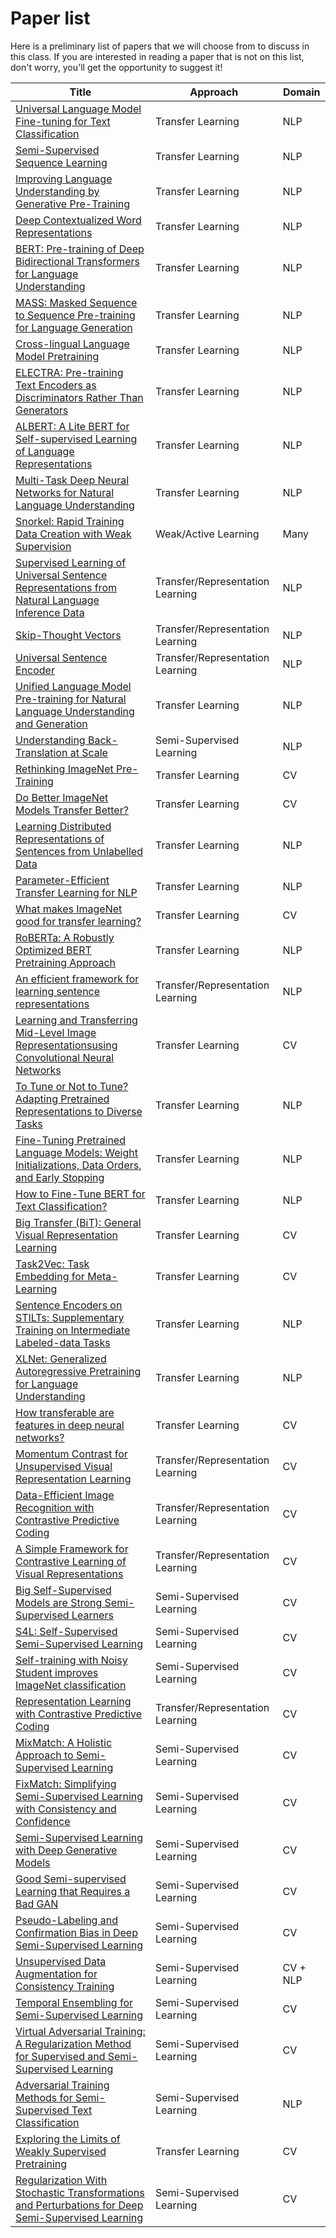 # Paper list

Here is a preliminary list of papers that we will choose from to discuss in this class.
If you are interested in reading a paper that is not on this list, don't worry, you'll get the opportunity to suggest it!

| **Title** | **Approach** | **Domain** |
|---|---|---|
| [Universal Language Model Fine-tuning for Text Classification](https://arxiv.org/abs/1801.06146) | Transfer Learning | NLP |
| [Semi-Supervised Sequence Learning](https://arxiv.org/abs/1511.01432) | Transfer Learning | NLP |
| [Improving Language Understanding by Generative Pre-Training](https://s3-us-west-2.amazonaws.com/openai-assets/research-covers/language-unsupervised/language_understanding_paper.pdf) | Transfer Learning | NLP |
| [Deep Contextualized Word Representations](https://arxiv.org/abs/1802.05365) | Transfer Learning | NLP |
| [BERT: Pre-training of Deep Bidirectional Transformers for Language Understanding](https://arxiv.org/abs/1810.04805) | Transfer Learning | NLP |
| [MASS: Masked Sequence to Sequence Pre-training for Language Generation](https://arxiv.org/abs/1905.02450) | Transfer Learning | NLP |
| [Cross-lingual Language Model Pretraining](https://arxiv.org/abs/1901.07291) | Transfer Learning | NLP |
| [ELECTRA: Pre-training Text Encoders as Discriminators Rather Than Generators](https://arxiv.org/abs/2003.10555) | Transfer Learning | NLP |
| [ALBERT: A Lite BERT for Self-supervised Learning of Language Representations](https://arxiv.org/abs/1909.1194) | Transfer Learning | NLP |
| [Multi-Task Deep Neural Networks for Natural Language Understanding](https://arxiv.org/abs/1901.11504) | Transfer Learning | NLP |
| [Snorkel: Rapid Training Data Creation with Weak Supervision](https://arxiv.org/abs/1711.10160) | Weak/Active Learning | Many |
| [Supervised Learning of Universal Sentence Representations from Natural Language Inference Data](https://arxiv.org/abs/1705.02364) | Transfer/Representation Learning | NLP |
| [Skip-Thought Vectors](https://arxiv.org/abs/1506.06726) | Transfer/Representation Learning | NLP |
| [Universal Sentence Encoder](https://arxiv.org/abs/1803.11175) | Transfer/Representation Learning | NLP |
| [Unified Language Model Pre-training for Natural Language Understanding and Generation](https://arxiv.org/abs/1905.03197) | Transfer Learning | NLP |
| [Understanding Back-Translation at Scale](https://arxiv.org/abs/1808.09381) | Semi-Supervised Learning | NLP |
| [Rethinking ImageNet Pre-Training](https://arxiv.org/abs/1811.08883) | Transfer Learning | CV |
| [Do Better ImageNet Models Transfer Better?](https://arxiv.org/abs/1805.08974) | Transfer Learning | CV |
| [Learning Distributed Representations of Sentences from Unlabelled Data](https://arxiv.org/abs/1602.03483) | Transfer Learning | NLP |
| [Parameter-Efficient Transfer Learning for NLP](https://arxiv.org/abs/1902.00751) | Transfer Learning | NLP |
| [What makes ImageNet good for transfer learning?](https://arxiv.org/abs/1608.08614) | Transfer Learning | CV |
| [RoBERTa: A Robustly Optimized BERT Pretraining Approach](https://arxiv.org/abs/1907.11692) | Transfer Learning | NLP |
| [An efficient framework for learning sentence representations](https://arxiv.org/abs/1803.02893) | Transfer/Representation Learning | NLP |
| [Learning and Transferring Mid-Level Image Representationsusing Convolutional Neural Networks](https://www.cv-foundation.org/openaccess/content_cvpr_2014/papers/Oquab_Learning_and_Transferring_2014_CVPR_paper.pdf) | Transfer Learning | CV |
| [To Tune or Not to Tune? Adapting Pretrained Representations to Diverse Tasks](https://arxiv.org/abs/1903.05987) | Transfer Learning | NLP |
| [Fine-Tuning Pretrained Language Models: Weight Initializations, Data Orders, and Early Stopping](https://arxiv.org/abs/2002.06305) | Transfer Learning | NLP |
| [How to Fine-Tune BERT for Text Classification?](https://arxiv.org/abs/1905.05583) | Transfer Learning | NLP |
| [Big Transfer (BiT): General Visual Representation Learning](https://arxiv.org/abs/1912.11370) | Transfer Learning | CV |
| [Task2Vec: Task Embedding for Meta-Learning](https://arxiv.org/abs/1902.03545) | Transfer Learning | CV |
| [Sentence Encoders on STILTs: Supplementary Training on Intermediate Labeled-data Tasks](https://arxiv.org/abs/1811.01088) | Transfer Learning | NLP |
| [XLNet: Generalized Autoregressive Pretraining for Language Understanding](https://arxiv.org/abs/1906.08237) | Transfer Learning | NLP |
| [How transferable are features in deep neural networks?](https://arxiv.org/abs/1411.1792) | Transfer Learning | CV |
| [Momentum Contrast for Unsupervised Visual Representation Learning](https://arxiv.org/abs/1911.05722) | Transfer/Representation Learning | CV |
| [Data-Efficient Image Recognition with Contrastive Predictive Coding](https://arxiv.org/abs/1905.09272) | Transfer/Representation Learning | CV |
| [A Simple Framework for Contrastive Learning of Visual Representations](https://arxiv.org/abs/2002.05709) | Transfer/Representation Learning | CV |
| [Big Self-Supervised Models are Strong Semi-Supervised Learners](https://arxiv.org/abs/2006.10029) | Semi-Supervised Learning | CV |
| [S4L: Self-Supervised Semi-Supervised Learning](https://arxiv.org/abs/1905.03670) | Semi-Supervised Learning | CV |
| [Self-training with Noisy Student improves ImageNet classification](https://arxiv.org/abs/1911.04252) | Semi-Supervised Learning | CV |
| [Representation Learning with Contrastive Predictive Coding](https://arxiv.org/abs/1807.03748) | Transfer/Representation Learning | CV |
| [MixMatch: A Holistic Approach to Semi-Supervised Learning](https://arxiv.org/abs/1905.02249) | Semi-Supervised Learning | CV |
| [FixMatch: Simplifying Semi-Supervised Learning with Consistency and Confidence](https://arxiv.org/abs/2001.07685) | Semi-Supervised Learning | CV |
| [Semi-Supervised Learning with Deep Generative Models](https://arxiv.org/abs/1406.5298) | Semi-Supervised Learning | CV |
| [Good Semi-supervised Learning that Requires a Bad GAN](https://arxiv.org/abs/1705.09783) | Semi-Supervised Learning | CV |
| [Pseudo-Labeling and Confirmation Bias in Deep Semi-Supervised Learning](https://arxiv.org/abs/1908.02983) | Semi-Supervised Learning | CV |
| [Unsupervised Data Augmentation for Consistency Training](https://arxiv.org/abs/1904.12848) | Semi-Supervised Learning | CV + NLP |
| [Temporal Ensembling for Semi-Supervised Learning](https://arxiv.org/abs/1610.02242) | Semi-Supervised Learning | CV |
| [Virtual Adversarial Training: A Regularization Method for Supervised and Semi-Supervised Learning](https://arxiv.org/abs/1704.03976) | Semi-Supervised Learning | CV |
| [Adversarial Training Methods for Semi-Supervised Text Classification](https://arxiv.org/abs/1605.07725) | Semi-Supervised Learning | NLP |
| [Exploring the Limits of Weakly Supervised Pretraining](https://arxiv.org/abs/1805.00932) | Transfer Learning | CV |
| [Regularization With Stochastic Transformations and Perturbations for Deep Semi-Supervised Learning](https://arxiv.org/abs/1606.04586) | Semi-Supervised Learning | CV |

